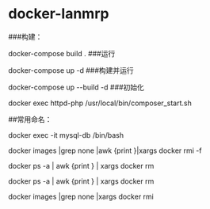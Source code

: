 # docker-lanmrp

###构建：

docker-compose build .
###运行

docker-compose up -d
###构建并运行

docker-compose up --build -d
###初始化

docker exec  httpd-php /usr/local/bin/composer_start.sh

##常用命名：


docker exec -it mysql-db  /bin/bash


docker images |grep none |awk {print }|xargs docker rmi -f


docker ps -a | awk {print } | xargs docker rm


docker ps -a | awk {print } | xargs docker rm


docker images |grep none |xargs docker rmi

